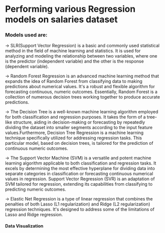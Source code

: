 # Performing various Regression models on salaries dataset

### Models used are:
    
-> SLR(Support Vector Regression) is a basic and commonly used statistical method in the field of machine learning and statistics. It is used for analyzing and modeling the relationship between two variables, where one is the predictor (independent variable) and the other is the response (dependent variable).

-> Random Forest Regression is an advanced machine learning method that expands the idea of Random Forest from classifying data to making predictions about numerical values. It's a robust and flexible algorithm for forecasting continuous, numeric outcomes. Essentially, Random Forest is a collection of numerous decision trees working together to produce accurate predictions.

-> The Decision Tree is a well-known machine learning algorithm employed for both classification and regression purposes. It takes the form of a tree-like structure, aiding in decision-making or forecasting by repeatedly dividing the dataset into smaller segments according to the input feature values.Furthermore, Decision Tree Regression is a machine learning technique specifically utilized for addressing regression tasks. This particular model, based on decision trees, is tailored for the prediction of continuous numeric outcomes.

-> The Support Vector Machine (SVM) is a versatile and potent machine learning algorithm applicable to both classification and regression tasks. It excels by determining the most effective hyperplane for dividing data into separate categories in classification or forecasting continuous numerical values in regression. Support Vector Regression (SVR) is an adaptation of SVM tailored for regression, extending its capabilities from classifying to predicting numeric outcomes.

-> Elastic Net Regression is a type of linear regression that combines the penalties of both Lasso (L1 regularization) and Ridge (L2 regularization) regression techniques. It's designed to address some of the limitations of Lasso and Ridge regression.

#### Data Visualization
